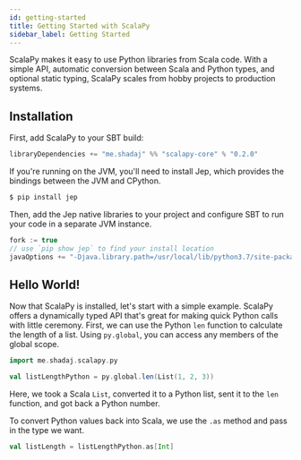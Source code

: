 ```yaml
---
id: getting-started
title: Getting Started with ScalaPy
sidebar_label: Getting Started
---
```


ScalaPy makes it easy to use Python libraries from Scala code. With a simple API, automatic conversion between Scala and Python types, and optional static typing, ScalaPy scales from hobby projects to production systems.

## Installation
First, add ScalaPy to your SBT build:
```scala
libraryDependencies += "me.shadaj" %% "scalapy-core" % "0.2.0"
```

If you're running on the JVM, you'll need to install Jep, which provides the bindings between the JVM and CPython.

```bash
$ pip install jep
```

Then, add the Jep native libraries to your project and configure SBT to run your code in a separate JVM instance.

```scala
fork := true
// use `pip show jep` to find your install location
javaOptions += "-Djava.library.path=/usr/local/lib/python3.7/site-packages/jep"
```

## Hello World!
Now that ScalaPy is installed, let's start with a simple example. ScalaPy offers a dynamically typed API that's great for making quick Python calls with little ceremony. First, we can use the Python `len` function to calculate the length of a list. Using `py.global`, you can access any members of the global scope.

```scala mdoc
import me.shadaj.scalapy.py

val listLengthPython = py.global.len(List(1, 2, 3))
```

Here, we took a Scala `List`, converted it to a Python list, sent it to the `len` function, and got back a Python number.

To convert Python values back into Scala, we use the `.as` method and pass in the type we want.

```scala mdoc
val listLength = listLengthPython.as[Int]
```
